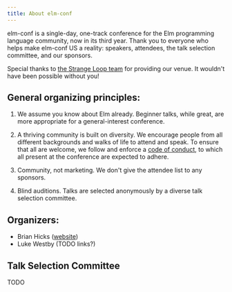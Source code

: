 ```yaml
---
title: About elm-conf
---
```


elm-conf is a single-day, one-track conference for the Elm programming language community, now in its third year.
Thank you to everyone who helps make elm-conf US a reality: speakers, attendees, the talk selection committee, and our sponsors.

Special thanks to [the Strange Loop team](http://www.thestrangeloop.com) for providing our venue.
It wouldn't have been possible without you!

## General organizing principles:

1. We assume you know about Elm already.
   Beginner talks, while great, are more appropriate for a general-interest conference.

2. A thriving community is built on diversity.
   We encourage people from all different backgrounds and walks of life to attend and speak.
   To ensure that all are welcome, we follow and enforce a [code of conduct](http://thestrangeloop.com/policies.html), to which all present at the conference are expected to adhere.

3. Community, not marketing.
   We don't give the attendee list to any sponsors.

4. Blind auditions.
   Talks are selected anonymously by a diverse talk selection committee.

## Organizers:

- Brian Hicks ([website](https://www.brianthicks.com))
- Luke Westby (TODO links?)

## Talk Selection Committee

TODO
